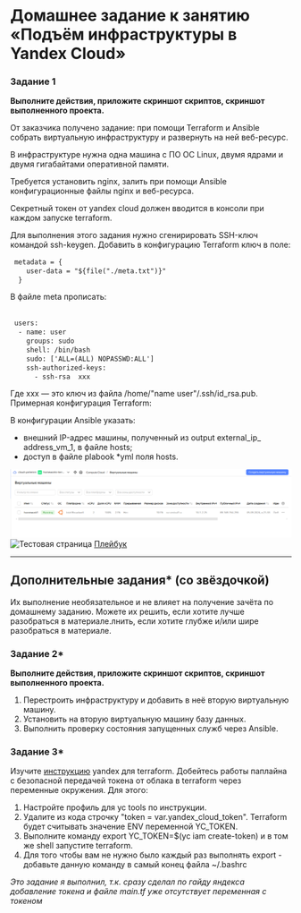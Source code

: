 # Домашнее задание к занятию «Подъём инфраструктуры в Yandex Cloud»

### Задание 1

**Выполните действия, приложите скриншот скриптов, скриншот выполненного проекта.**

От заказчика получено задание: при помощи Terraform и Ansible собрать виртуальную инфраструктуру и развернуть на ней веб-ресурс.

В инфраструктуре нужна одна машина с ПО ОС Linux, двумя ядрами и двумя гигабайтами оперативной памяти.

Требуется установить nginx, залить при помощи Ansible конфигурационные файлы nginx и веб-ресурса.

Секретный токен от yandex cloud должен вводится в консоли при каждом запуске terraform.

Для выполнения этого задания нужно сгенирировать SSH-ключ командой ssh-keygen. Добавить в конфигурацию Terraform ключ в поле:

```
 metadata = {
    user-data = "${file("./meta.txt")}"
  }
```

В файле meta прописать:

```

 users:
  - name: user
    groups: sudo
    shell: /bin/bash
    sudo: ['ALL=(ALL) NOPASSWD:ALL']
    ssh-authorized-keys:
      - ssh-rsa  xxx
```

Где xxx — это ключ из файла /home/"name user"/.ssh/id_rsa.pub. Примерная конфигурация Terraform:

В конфигурации Ansible указать:

* внешний IP-адрес машины, полученный из output external_ip_ address_vm_1, в файле hosts;
* доступ в файле plabook *yml поля hosts.

![Запуск вм](https://github.com/bosozu/homeworks/blob/main/Terraform/images/task1-1.png)
![Тестовая страница]()
[Плейбук](https://github.com/bosozu/homeworks/blob/main/Terraform/playbook-test/0703play.yml)

---

## Дополнительные задания* (со звёздочкой)

Их выполнение необязательное и не влияет на получение зачёта по домашнему заданию. Можете их решить, если хотите лучше разобраться в материале.лнить, если хотите глубже и/или шире разобраться в материале.

### Задание 2*

**Выполните действия, приложите скриншот скриптов, скриншот выполненного проекта.**

1. Перестроить инфраструктуру и добавить в неё вторую виртуальную машину.
2. Установить на вторую виртуальную машину базу данных.
3. Выполнить проверку состояния запущенных служб через Ansible.

### Задание 3*

Изучите [инструкцию](https://cloud.yandex.ru/docs/tutorials/infrastructure-management/terraform-quickstart) yandex для terraform.
Добейтесь работы паплайна с безопасной передачей токена от облака в terraform через переменные окружения. Для этого:

1. Настройте профиль для yc tools по инструкции.
2. Удалите из кода строчку "token = var.yandex_cloud_token". Terraform будет считывать значение ENV переменной YC_TOKEN.
3. Выполните команду export YC_TOKEN=$(yc iam create-token) и в том же shell запустите terraform.
4. Для того чтобы вам не нужно было каждый раз выполнять export - добавьте данную команду в самый конец файла ~/.bashrc

_Это задание я выполнил, т.к. сразу сделал по гайду яндекса добавление токена и файле main.tf уже отсутствует переменная с токеном_
